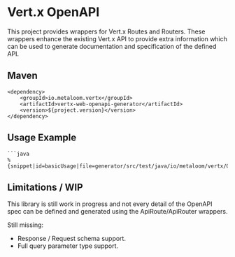 # Vert.x OpenAPI

This project provides wrappers for Vert.x Routes and Routers. These wrappers enhance the existing Vert.x API to provide extra information which can be used to generate documentation and specification of the defined API.

## Maven

```
<dependency>
    <groupId>io.metaloom.vertx</groupId>
    <artifactId>vertx-web-openapi-generator</artifactId>
    <version>${project.version}</version>
</dependency>
```

## Usage Example

```
```java
%{snippet|id=basicUsage|file=generator/src/test/java/io/metaloom/vertx/OpenAPITest.java}
```

## Limitations / WIP

This library is still work in progress and not every detail of the OpenAPI spec can be defined and generated using the ApiRoute/ApiRouter wrappers.

Still missing:

* Response / Request schema support.
* Full query parameter type support.


